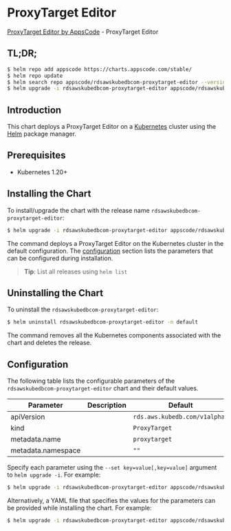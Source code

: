 # ProxyTarget Editor

[ProxyTarget Editor by AppsCode](https://appscode.com) - ProxyTarget Editor

## TL;DR;

```bash
$ helm repo add appscode https://charts.appscode.com/stable/
$ helm repo update
$ helm search repo appscode/rdsawskubedbcom-proxytarget-editor --version=v0.23.0
$ helm upgrade -i rdsawskubedbcom-proxytarget-editor appscode/rdsawskubedbcom-proxytarget-editor -n default --create-namespace --version=v0.23.0
```

## Introduction

This chart deploys a ProxyTarget Editor on a [Kubernetes](http://kubernetes.io) cluster using the [Helm](https://helm.sh) package manager.

## Prerequisites

- Kubernetes 1.20+

## Installing the Chart

To install/upgrade the chart with the release name `rdsawskubedbcom-proxytarget-editor`:

```bash
$ helm upgrade -i rdsawskubedbcom-proxytarget-editor appscode/rdsawskubedbcom-proxytarget-editor -n default --create-namespace --version=v0.23.0
```

The command deploys a ProxyTarget Editor on the Kubernetes cluster in the default configuration. The [configuration](#configuration) section lists the parameters that can be configured during installation.

> **Tip**: List all releases using `helm list`

## Uninstalling the Chart

To uninstall the `rdsawskubedbcom-proxytarget-editor`:

```bash
$ helm uninstall rdsawskubedbcom-proxytarget-editor -n default
```

The command removes all the Kubernetes components associated with the chart and deletes the release.

## Configuration

The following table lists the configurable parameters of the `rdsawskubedbcom-proxytarget-editor` chart and their default values.

|     Parameter      | Description |                 Default                  |
|--------------------|-------------|------------------------------------------|
| apiVersion         |             | <code>rds.aws.kubedb.com/v1alpha1</code> |
| kind               |             | <code>ProxyTarget</code>                 |
| metadata.name      |             | <code>proxytarget</code>                 |
| metadata.namespace |             | <code>""</code>                          |


Specify each parameter using the `--set key=value[,key=value]` argument to `helm upgrade -i`. For example:

```bash
$ helm upgrade -i rdsawskubedbcom-proxytarget-editor appscode/rdsawskubedbcom-proxytarget-editor -n default --create-namespace --version=v0.23.0 --set apiVersion=rds.aws.kubedb.com/v1alpha1
```

Alternatively, a YAML file that specifies the values for the parameters can be provided while
installing the chart. For example:

```bash
$ helm upgrade -i rdsawskubedbcom-proxytarget-editor appscode/rdsawskubedbcom-proxytarget-editor -n default --create-namespace --version=v0.23.0 --values values.yaml
```
